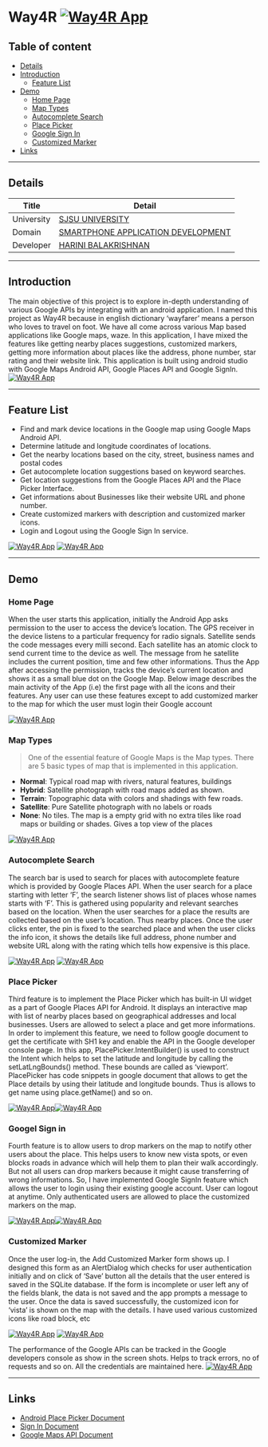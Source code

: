 # Way4R  [![Way4R App](https://i.imgur.com/OEPP0CV.png)](https://i.imgur.com/OEPP0CV.png)

## Table of content

- [Details](#details)
- [Introduction](#introduction)
    - [Feature List](#feature-list)
- [Demo](#demo)
    - [Home Page](#home-page)
    - [Map Types](#map-types)
    - [Autocomplete Search](#autocomplete-search)
    - [Place Picker](#place-picker)
    - [Google Sign In](#google-sign-in)
    - [Customized Marker](#customized-marker)
- [Links](#links)

---- 

## Details

|Title | Detail|
|---|---|
| University | [SJSU UNIVERSITY]( http://www.sjsu.edu/) |
| Domain | [SMARTPHONE APPLICATION DEVELOPMENT](http://info.sjsu.edu/web-dbgen/catalog/courses/CMPE277.html)|
| Developer | [HARINI BALAKRISHNAN](https://www.linkedin.com/in/harini-balakrishnan/) |

---- 

## Introduction 
The main objective of this project is to explore in-depth understanding of various Google APIs by integrating with an android application. I named this project as Way4R because in english dictionary ‘wayfarer’ means a person who loves to travel on foot. We have all come across various Map based applications like Google maps, waze. In this application, I have mixed the features like getting nearby places suggestions, customized markers, getting more information about places like the address, phone number, star rating and their website link. This application is built using android studio with Google Maps Android API, Google Places API and Google SignIn.
[![Way4R App](https://i.imgur.com/al2cmaL.png)](https://i.imgur.com/al2cmaL.png)

---- 

## Feature List 
- Find and mark device locations in the Google map using Google Maps Android API. 
- Determine latitude and longitude coordinates of locations. 
- Get the nearby locations based on the city, street, business names and postal codes  
- Get autocomplete location suggestions based on keyword searches. 
- Get location suggestions from the Google Places API and the Place Picker Interface. 
- Get informations about Businesses like their website URL and phone number. 
- Create customized markers with description and customized marker icons.
- Login and Logout using the Google Sign In service. 

[![Way4R App](https://i.imgur.com/p5pAQiD.png)](https://i.imgur.com/p5pAQiD.png)    [![Way4R App](https://i.imgur.com/QRHxGlm.png)](https://i.imgur.com/QRHxGlm.png)

---- 

## Demo
### Home Page 
When the user starts this application, initially the Android App asks permission to the user to access the device’s location. The GPS receiver in the device listens to a particular frequency for radio signals. Satellite sends the code messages every milli second. Each satellite has an atomic clock to send current time to the device as well. The message from he satellite includes the current position, time and few other informations. Thus the App after accessing the permission, tracks the device’s current location and shows it as a small blue dot on the Google Map.  Below image describes the main activity of the App (i.e) the first page with all the icons and their features.  Any user can use these features except to add customized marker to the map for which the user must login their Google account

[![Way4R App](https://i.imgur.com/wM7fLbQ.png)](https://i.imgur.com/wM7fLbQ.png) 

### Map Types 
> One of the essential feature of Google Maps is the Map types. There are 
5 basic types of map that is implemented in this application.        

- **Normal**: Typical road map with rivers, natural features, buildings
- **Hybrid**: Satellite photograph with road maps added as shown.                                             
- **Terrain**: Topographic data with colors and shadings with few roads.
- **Satellite**: Pure Satellite photograph with no labels or roads 
- **None**:  No tiles. The map is a empty grid with no extra tiles like road maps or building or shades. Gives a top view of the places

[![Way4R App](https://i.imgur.com/dHPtJb6.png)](https://i.imgur.com/dHPtJb6.png)         

### Autocomplete Search 

The search bar is used to search for places with autocomplete feature which is provided by Google Places API. When the user search for a place starting with letter ‘F’, the search listener shows list of places whose names starts with ‘F’. This is gathered using popularity and relevant searches based on the location. When the user searches for a place the results are collected based on the user’s location. Thus nearby places. Once the user clicks enter, the pin is fixed to the searched place and when the user clicks the info icon, it shows the details like full address, phone number and website URL along with the rating which tells how expensive is this place. 

[![Way4R App](https://i.imgur.com/iJFmIQd.png)](https://i.imgur.com/iJFmIQd.png) [![Way4R App](https://i.imgur.com/Y3s6j6O.png)](https://i.imgur.com/Y3s6j6O.png) 

### Place Picker
Third feature is to implement the Place Picker which has built-in  UI widget as a part of Google Places API for Android. It displays an interactive map with list of nearby places based on geographical addresses and local businesses. Users are allowed to select a place and get more informations. In order to implement this feature, we need to follow google document to get the certificate with SH1 key and enable the API in the Google developer console page. In this app, PlacePicker.IntentBuilder() is used to construct the Intent which helps to set the latitude and longitude by calling the setLatLngBounds() method. These bounds are called as ‘viewport’.  PlacePicker has code snippets in google document that allows to get the Place details by using their latitude and longitude bounds. Thus is allows to get name using place.getName() and so on. 

[![Way4R App](https://i.imgur.com/6FcWo0m.png)](https://i.imgur.com/6FcWo0m.png)[![Way4R App](https://i.imgur.com/3raBfKE.png)](https://i.imgur.com/3raBfKE.png)           

### Googel Sign in
Fourth feature is to allow users to drop markers on the map to notify other users about the place. This helps users to know new vista spots, or even blocks roads in advance which will help them to plan their walk accordingly. But not all users can drop markers because it might cause transferring of wrong informations. So, I have implemented Google SignIn feature which allows the user to login using their existing google account. User can logout at anytime. Only authenticated users are allowed to place the customized markers on the map.

[![Way4R App](https://i.imgur.com/1AFpAgW.png)](https://i.imgur.com/1AFpAgW.png)[![Way4R App](https://i.imgur.com/a9m0D4I.png?2)](https://i.imgur.com/a9m0D4I.png?2)   

### Customized Marker 
Once the user log-in, the Add Customized Marker form shows up. I designed this form as an AlertDialog which checks for user authentication initially and on click of ‘Save’ button all the details that the user entered is saved in the SQLite database. If the form is incomplete or user left any of the fields blank, the data is not saved and the app prompts a message to the user. Once the data is saved successfully, the customized icon for ‘vista’ is shown on the map with the details. I have used various customized icons like road block, etc

[![Way4R App](https://i.imgur.com/bdA78bG.png)](https://i.imgur.com/bdA78bG.png) [![Way4R App](https://i.imgur.com/KbM5CZE.png)](https://i.imgur.com/KbM5CZE.png)   

The performance of the Google APIs can be tracked in the Google developers console as show in the screen shots. Helps to track errors, no of requests and so on. All the credentials are maintained here.
[![Way4R App](https://i.imgur.com/ZDkbae8.png)](https://i.imgur.com/ZDkbae8.png)       

---- 

## Links 

- [Android Place Picker Document](https://developers.google.com/places/android-api/placepicker)
- [Sign In Document](https://developers.google.com/identity/sign-in/android/)
- [Google Maps API Document](https://developers.google.com/maps/documentation/android-api/)
 

